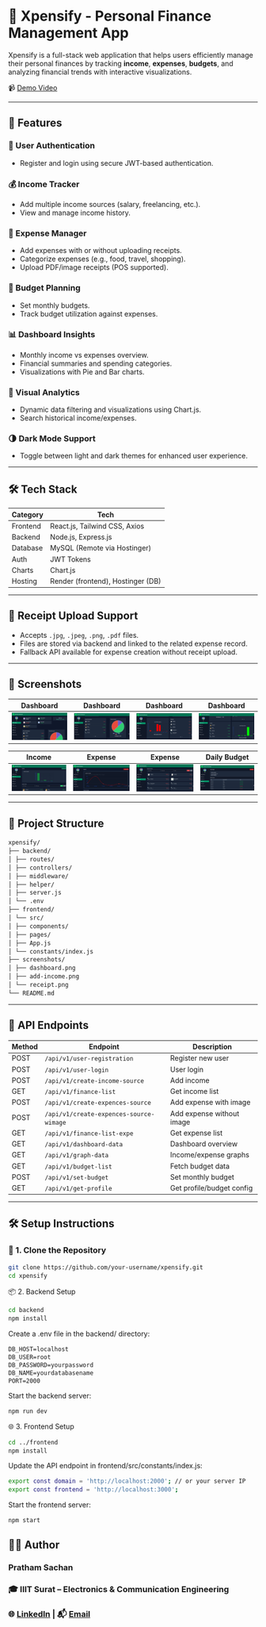 # 💸 Xpensify - Personal Finance Management App

Xpensify is a full-stack web application that helps users efficiently manage their personal finances by tracking **income**, **expenses**, **budgets**, and analyzing financial trends with interactive visualizations.

📹 [Demo Video]([#](https://www.youtube.com/watch?v=YtK8LVXs1nQ))

---

## 🚀 Features

### 🔐 User Authentication
- Register and login using secure JWT-based authentication.

### 💰 Income Tracker
- Add multiple income sources (salary, freelancing, etc.).
- View and manage income history.

### 🧾 Expense Manager
- Add expenses with or without uploading receipts.
- Categorize expenses (e.g., food, travel, shopping).
- Upload PDF/image receipts (POS supported).

### 🎯 Budget Planning
- Set monthly budgets.
- Track budget utilization against expenses.

### 📊 Dashboard Insights
- Monthly income vs expenses overview.
- Financial summaries and spending categories.
- Visualizations with Pie and Bar charts.

### 🔎 Visual Analytics
- Dynamic data filtering and visualizations using Chart.js.
- Search historical income/expenses.

### 🌗 Dark Mode Support
- Toggle between light and dark themes for enhanced user experience.

---

## 🛠 Tech Stack

| Category  | Tech                          |
|-----------|-------------------------------|
| Frontend  | React.js, Tailwind CSS, Axios |
| Backend   | Node.js, Express.js           |
| Database  | MySQL (Remote via Hostinger)  |
| Auth      | JWT Tokens                    |
| Charts    | Chart.js                      |
| Hosting   | Render (frontend), Hostinger (DB) |

---

## 🧾 Receipt Upload Support

- Accepts `.jpg`, `.jpeg`, `.png`, `.pdf` files.
- Files are stored via backend and linked to the related expense record.
- Fallback API available for expense creation without receipt upload.

---
## 📸 Screenshots

| Dashboard  | Dashboard  | Dashboard  | Dashboard  |
|-------------|-------------|-------------|-------------|
| <img src="ScreenShot/dash1.png" width="200"/> | <img src="ScreenShot/dash2.png" width="200"/> | <img src="ScreenShot/dash3.png" width="200"/> | <img src="ScreenShot/dash4.png" width="200"/> |

| Income | Expense| Expense | Daily Budget |
|--------------|--------------|--------------|--------------|
| <img src="ScreenShot/Screenshot 2025-07-20 233522.png" width="200"/> | <img src="ScreenShot/Screenshot 2025-07-21 001602.png" width="200"/> | <img src="ScreenShot/Screenshot 2025-07-21 001627.png" width="200"/> | <img src="ScreenShot/Screenshot 2025-07-21 003616.png" width="200"/> |

---
## 📁 Project Structure
```bash
xpensify/
├── backend/
│ ├── routes/
│ ├── controllers/
│ ├── middleware/
│ ├── helper/
│ ├── server.js
│ └── .env
├── frontend/
│ └── src/
│ ├── components/
│ ├── pages/
│ ├── App.js
│ └── constants/index.js
├── screenshots/
│ ├── dashboard.png
│ ├── add-income.png
│ └── receipt.png
└── README.md

```
---

## 📡 API Endpoints

| Method | Endpoint                                 | Description                        |
|--------|------------------------------------------|------------------------------------|
| POST   | `/api/v1/user-registration`              | Register new user                  |
| POST   | `/api/v1/user-login`                     | User login                         |
| POST   | `/api/v1/create-income-source`           | Add income                         |
| GET    | `/api/v1/finance-list`                   | Get income list                    |
| POST   | `/api/v1/create-expences-source`         | Add expense with image             |
| POST   | `/api/v1/create-expences-source-wimage`  | Add expense without image          |
| GET    | `/api/v1/finance-list-expe`              | Get expense list                   |
| GET    | `/api/v1/dashboard-data`                 | Dashboard overview                 |
| GET    | `/api/v1/graph-data`                     | Income/expense graphs              |
| GET    | `/api/v1/budget-list`                    | Fetch budget data                  |
| POST   | `/api/v1/set-budget`                     | Set monthly budget                 |
| GET    | `/api/v1/get-profile`                    | Get profile/budget config          |

---

## 🛠️ Setup Instructions

### 📁 1. Clone the Repository

```bash
git clone https://github.com/your-username/xpensify.git
cd xpensify
```

📦 2. Backend Setup
```bash
cd backend
npm install
```
Create a .env file in the backend/ directory:
```env
DB_HOST=localhost
DB_USER=root
DB_PASSWORD=yourpassword
DB_NAME=yourdatabasename
PORT=2000
```

Start the backend server:
```bash
npm run dev
```

🌐 3. Frontend Setup
```bash
cd ../frontend
npm install
```
Update the API endpoint in frontend/src/constants/index.js:
```bash
export const domain = 'http://localhost:2000'; // or your server IP
export const frontend = 'http://localhost:3000';
```
Start the frontend server:
```bash
npm start
```
## 🧑‍💻 Author
### Pratham Sachan
### 🎓 IIIT Surat – Electronics & Communication Engineering
### 🌐 [LinkedIn](www.linkedin.com/in/prathamsachan8756924) | 📬 [Email](prathamsachan6886@gmail.com)

